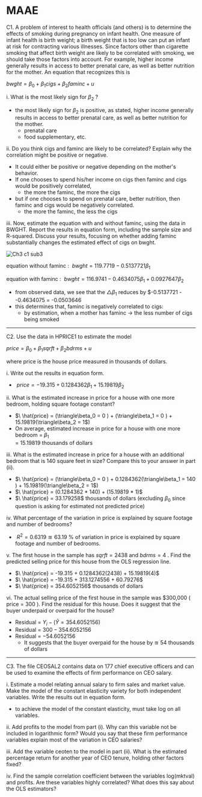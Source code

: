 # MAAE

C1.
A problem of interest to health officials (and others) is to determine the effects of smoking during pregnancy on infant health. One measure of infant health is birth weight; a birth weight that is too low can put an infant at risk for contracting various illnesses. Since factors other than cigarette smoking that affect birth weight are likely to be correlated with smoking, we should take those factors into account. For example, higher income generally results in access to better prenatal care, as well as better nutrition for the mother. An equation that recognizes this is

$bwght = \beta_0 + \beta_1 cigs + \beta_2 faminc + u$

i. What is the most likely sign for $\beta_2$ ?

- the most likely sign for $\beta_2$ is positive, as stated, higher income generally results in access to better prenatal care,
  as well as better nutrition for the mother. 
    - prenatal care
    - food supplementary, etc.

ii. Do you think cigs and faminc are likely to be correlated? Explain why the correlation might be positive or negative.

- It could either be positive or negative depending on the mother's behavior.
- If one chooses to spend his/her income on cigs then faminc and cigs would be positively correlated,
    - the more the faminc, the more the cigs   
- but if one chooses to spend on prenatal care, better nutrition, then faminc and cigs would be negatively correlated.
    - the more the faminc, the less the cigs

iii. Now, estimate the equation with and without faminc, using the data in BWGHT. Report the results in equation form, including the sample size and R-squared. 
Discuss your results, focusing on whether adding faminc substantially changes the estimated effect of cigs on bwght.

![Ch3 c1 sub3](https://user-images.githubusercontent.com/20382285/196757721-cd509c8d-0b9a-49d7-a45d-d530776af77f.JPG)

equation without faminc :
$\ bwght = 119.7719 - 0.5137721 \beta_1$

equation with faminc :
$\ bwght = 116.9741 - 0.4634075 \beta_1 + 0.0927647 \beta_2$

- from observed data, we see that the $\triangle \beta_1$ reduces by $-0.5137721 - -0.4634075 = -0.0503646
- this determines that, faminc is negatively correlated to cigs:
  - by estimation, when a mother has faminc -> the less number of cigs being smoked

-----------------------------------------------------------------------------------------------------------------------------

C2.
Use the data in HPRICE1 to estimate the model

$price = \beta_0 + \beta_1 sqrft + \beta_2 bdrms + u$

where price is the house price measured in thousands of dollars.

i. Write out the results in equation form.

- $\ price = -19.315 + 0.1284362 \beta_1 + 15.19819 \beta_2$

ii. What is the estimated increase in price for a house with one more bedroom, holding square footage constant?

- $\ \hat{price} = (\triangle\beta_0 = 0 ) + (\triangle\beta_1 = 0 ) + 15.19819(\triangle\beta_2 = 1$)
- On average, estimated increase in price for a house with one more bedroom = $\beta_1$\
    = 15.19819 thousands of dollars

iii. What is the estimated increase in price for a house with an additional bedroom that is 140 square feet in size? Compare this to your answer in part (ii).

- $\ \hat{price} = (\triangle\beta_0 = 0 ) + 0.1284362(\triangle\beta_1 = 140 ) + 15.19819(\triangle\beta_2 = 1$)
- $\ \hat{price} = (0.1284362 * 140) + (15.19819 * 1)$
- $\ \hat{price} = 33.179258$ thousands of dollars (excluding $\beta_0$ since question is asking for estimated not predicted price)

iv. What percentage of the variation in price is explained by square footage and number of bedrooms?

- $\ R^2 = 0.6319 \approxeq 63.19$ % of variation in price is explained by square footage and number of bedrooms. 

v. The first house in the sample has $sqrft = 2438$ and $bdrms = 4$ . Find the predicted selling price for this house from the OLS regression line.

- $\ \hat{price} = -19.315 + 0.1284362(2438) + 15.19819(4)$
- $\ \hat{price} = -19.315 + 313.1274556 + 60.79276$
- $\ \hat{price} = 354.6052156$ thousands of dollars

vi. The actual selling price of the first house in the sample was $300,000 ( price = 300 ). Find the residual for this house. Does it suggest that the buyer underpaid or overpaid for the house?

- Residual = $Y_i - (\hat{Y} = 354.6052156)$
- Residual = $300 - 354.6052156$
- Residual = $-54.6052156$
    - It suggests that the buyer overpaid for the house by $\approxeq$ 54 thousands of dollars

-----------------------------------------------------------------------------------------------------------------------------

C3.
The file CEOSAL2 contains data on 177 chief executive officers and can be used to examine the effects of firm performance on CEO salary.

i. Estimate a model relating annual salary to firm sales and market value. Make the model of the constant elasticity variety for both independent variables. Write the results out in equation form.

- to achieve the model of the constant elasticity, must take log on all variables. 

ii. Add profits to the model from part (i). Why can this variable not be included in logarithmic form? Would you say that these firm performance variables explain most of the variation in CEO salaries?

iii. Add the variable ceoten to the model in part (ii). What is the estimated percentage return for another year of CEO tenure, holding other factors fixed?

iv. Find the sample correlation coefficient between the variables log(mktval) and profits. Are these variables highly correlated? What does this say about the OLS estimators?
